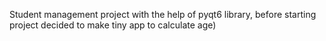 Student management project with the help of pyqt6 library, before starting project decided to make tiny app to calculate age)

